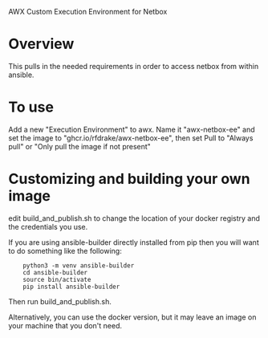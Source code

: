 AWX Custom Execution Environment for Netbox

# Overview

This pulls in the needed requirements in order to access netbox from within ansible.

# To use

Add a new "Execution Environment" to awx.  Name it "awx-netbox-ee" and set the
image to "ghcr.io/rfdrake/awx-netbox-ee", then set Pull to "Always pull" or
"Only pull the image if not present"

# Customizing and building your own image

edit build_and_publish.sh to change the location of your docker registry and the credentials you use.

If you are using ansible-builder directly installed from pip then you will want to do something like the following:

```
    python3 -m venv ansible-builder
    cd ansible-builder
    source bin/activate
    pip install ansible-builder
```

Then run build_and_publish.sh.

Alternatively, you can use the docker version, but it may leave an image on your machine that you don't need.
